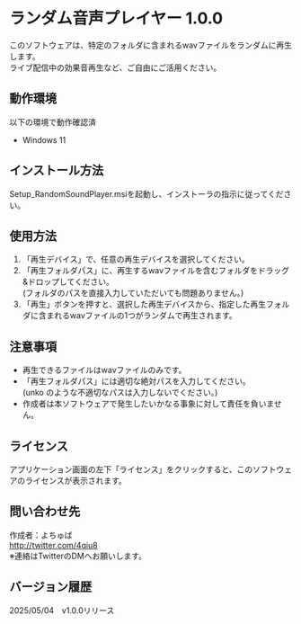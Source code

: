 # ランダム音声プレイヤー 1.0.0
このソフトウェアは、特定のフォルダに含まれるwavファイルをランダムに再生します。<br>
ライブ配信中の効果音再生など、ご自由にご活用ください。

## 動作環境
以下の環境で動作確認済
* Windows 11

## インストール方法
Setup_RandomSoundPlayer.msiを起動し、インストーラの指示に従ってください。

## 使用方法
1. 「再生デバイス」で、任意の再生デバイスを選択してください。
2. 「再生フォルダパス」に、再生するwavファイルを含むフォルダをドラッグ&ドロップしてください。<br>
   (フォルダのパスを直接入力していただいても問題ありません。)
3. 「再生」ボタンを押すと、選択した再生デバイスから、指定した再生フォルダに含まれるwavファイルの1つがランダムで再生されます。

## 注意事項
* 再生できるファイルはwavファイルのみです。
* 「再生フォルダパス」には適切な絶対パスを入力してください。<br>
  (unko のような不適切なパスは入力しないでください。)
* 作成者は本ソフトウェアで発生したいかなる事象に対して責任を負いません。

## ライセンス
アプリケーション画面の左下「ライセンス」をクリックすると、このソフトウェアのライセンスが表示されます。

## 問い合わせ先
作成者：よちゅば<br>
<http://twitter.com/4qiu8><br>
※連絡はTwitterのDMへお願いします。

## バージョン履歴
2025/05/04　v1.0.0リリース
